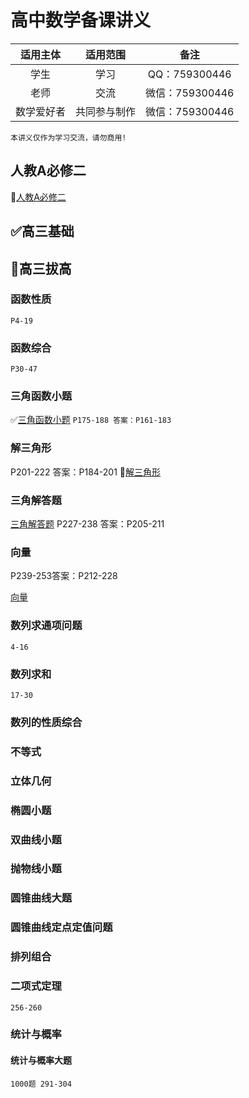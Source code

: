 # 高中数学备课讲义

|  适用主体  |   适用范围   |      备注      |
| :--------: | :----------: | :-------------: |
|    学生    |     学习     |  QQ：759300446  |
|    老师    |     交流     | 微信：759300446 |
| 数学爱好者 | 共同参与制作 | 微信：759300446 |

`本讲义仅作为学习交流，请勿商用!`

## 人教A必修二

📌[人教A必修二](人教A/讲义/必修二.md)

## ✅高三基础

## 📌高三拔高

### 函数性质

`P4-19`

### 函数综合

`P30-47`

### 三角函数小题

✅[三角函数小题](高三拔高/三角函数小题.md)
`P175-188 答案：P161-183`

### 解三角形

P201-222 答案：P184-201
📌[解三角形](高三拔高/解三角形.md)

### 三角解答题

[三角解答题](高三拔高/三角解答题.md)
P227-238 答案：P205-211

### 向量

P239-253答案：P212-228

[向量](高三拔高/向量.md)

### 数列求通项问题

```
4-16
```

### 数列求和

```
17-30
```

### 数列的性质综合


### 不等式

### 立体几何

### 椭圆小题

### 双曲线小题

### 抛物线小题

### 圆锥曲线大题

### 圆锥曲线定点定值问题

### 排列组合

### 二项式定理

`256-260`

### 统计与概率

#### 统计与概率大题

`1000题 291-304`
